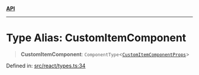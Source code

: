 [**API**](../../API.md)

***

# Type Alias: CustomItemComponent

> **CustomItemComponent**: `ComponentType`\<[`CustomItemComponentProps`](../interfaces/CustomItemComponentProps.md)\>

Defined in: [src/react/types.ts:34](https://github.com/inokawa/virtua/blob/7faa1c9626ffccb8cf89f6e34847fc072e89e4cf/src/react/types.ts#L34)
